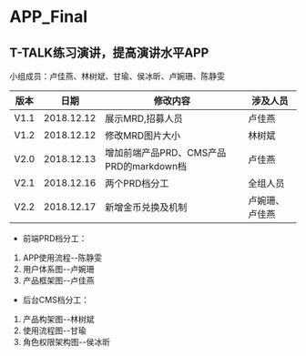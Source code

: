 # APP_Final  
## T-TALK练习演讲，提高演讲水平APP
小组成员：卢佳燕、林树斌、甘瑜、侯冰昕、卢婉珊、陈静雯

版本|日期 | 修改内容 | 涉及人员
---|---|---|---
V1.1|2018.12.12 | 展示MRD,招募人员| 卢佳燕
V1.2|2018.12.12 | 修改MRD图片大小| 林树斌
V2.0|2018.12.13 | 增加前端产品PRD、CMS产品PRD的markdown档| 卢佳燕
V2.1|2018.12.16 | 两个PRD档分工| 全组人员 
V2.2|2018.12.17 | 新增金币兑换及机制| 卢婉珊、卢佳燕



* 前端PRD档分工：
1. APP使用流程--陈静雯 
2. 用户体系图--卢婉珊
3. 产品框架图--卢佳燕

* 后台CMS档分工：
1. 产品构架图--林树斌
2. 使用流程图--甘瑜
3. 角色权限架构图--侯冰昕
